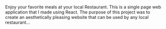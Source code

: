 Enjoy your favorite meals at your local Restaurant. This is a single page web application that I made using React. The purpose of this project was to create an aesthetically pleasing website that can be used by any local restaurant...
